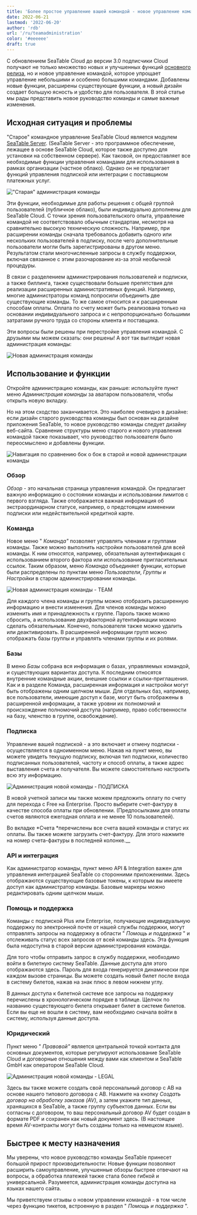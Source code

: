 ```yaml
---
title: 'Более простое управление вашей командой - новое управление командой - SeaTable'
date: 2022-06-21
lastmod: '2022-06-20'
author: 'rdb'
url: '/ru/teamadministration'
color: '#eeeeee'
draft: true
---
```


С обновлением SeaTable Cloud до версии 3.0 подписчики Cloud получают не только множество новых и улучшенных функций [основного релиза](/ru/seatable-release-3-0), но и новое управление командой, которое упрощает управление небольшими и особенно большими командами. Добавлены новые функции, расширены существующие функции, а новый дизайн создает большую ясность и удобство для пользователя. В этой статье мы рады представить новое руководство команды и самые важные изменения.

## Исходная ситуация и проблемы

"Старое" командное управление SeaTable Cloud является модулем [SeaTable Server](/ru/on-premises/?lang=auto/). (SeaTable Server - это программное обеспечение, лежащее в основе SeaTable Cloud, которое также доступно для установки на собственном сервере). Как таковой, он предоставляет все необходимые функции управления командами для использования в рамках организации (частное облако). Однако он не предлагает функций управления подпиской или интеграции с поставщиком платежных услуг.

!["Старая" администрация команды](https://seatable.io/wp-content/uploads/2022/06/TeamAdministration_old.png)

Эти функции, необходимые для работы решения с общей группой пользователей (публичное облако), были индивидуально дополнены для SeaTable Cloud. С точки зрения пользовательского опыта, управление командой не соответствовало обычным стандартам, несмотря на сравнительно высокую техническую сложность. Например, при расширении команды сначала требовалось добавить одного или нескольких пользователей в подписку, после чего дополнительные пользователи могли быть зарегистрированы в другом меню. Результатом стали многочисленные запросы в службу поддержки, включая связанное с этим разочарование из-за этой необычной процедуры.

В связи с разделением администрирования пользователей и подписки, а также биллинга, также существовали большие препятствия для реализации расширенных административных функций. Например, многие администраторы команд попросили объединить две существующие команды. То же самое относится и к расширенным способам оплаты. Оплата по счету может быть реализована только на основании индивидуального запроса и с непропорционально большими затратами ручного труда со стороны клиента и поставщика.

Эти вопросы были решены при перестройке управления командой. С друзьями мы можем сказать: они решены! А вот так выглядит новая администрация команды:

![Новая администрация команды](https://seatable.io/wp-content/uploads/2022/06/TeamAdministration_Overview_.png)

## Использование и функции

Откройте администрацию команды, как раньше: используйте пункт меню _Администрация команды_ за аватаром пользователя, чтобы открыть новую вкладку.

Но на этом сходство заканчивается. Это наиболее очевидно в дизайне: если дизайн старого руководства команды был основан на дизайне приложения SeaTable, то новое руководство команды следует дизайну веб-сайта. Сравнение структуры меню старого и нового управления командой также показывает, что руководство пользователя было переосмыслено и добавлены функции.

![Навигация по сравнению бок о бок в старой и новой администрации команды](https://seatable.io/wp-content/uploads/2022/06/Teamverwaltung_Navigation.png)

### Обзор

_Обзор_ - это начальная страница управления командой. Он предлагает важную информацию о состоянии команды и использовании лимитов с первого взгляда. Также отображается важная информация об экстраординарном статусе, например, о предстоящем изменении подписки или недействительной кредитной карте.

### Команда

Новое меню " _Команда"_ позволяет управлять членами и группами команды. Также можно выполнить настройки пользователей для всей команды. К ним относятся, например, обязательная аутентификация с использованием второго фактора или использование пригласительных ссылок. Таким образом, меню _Команда_ объединяет функции, которые были распределены по пунктам меню _Пользователи_, _Группы_ и _Настройки_ в старом администрировании команды.

![Новая администрация команды - TEAM](https://seatable.io/wp-content/uploads/2022/06/TeamAdministration_Team.png)

Для каждого члена команды и группы можно отобразить расширенную информацию и внести изменения. Для членов команды можно изменить имя и принадлежность к группе. Пароль также можно сбросить, а использование двухфакторной аутентификации можно сделать обязательным. Конечно, пользователя также можно удалить или деактивировать. В расширенной информации групп можно отображать базы группы и управлять членами группы и их ролями.

### Базы

В меню _Базы_ собрана вся информация о базах, управляемых командой, и существующих вариантах доступа. К последним относятся внутренние командные акции, внешние ссылки и ссылки-приглашения. Как и в разделе Команда, расширенная информация и настройки могут быть отображены одним щелчком мыши. Для отдельных баз, например, все пользователи, имеющие доступ к базе, могут быть отображены в расширенной информации, а также уровни их полномочий и происхождение полномочий доступа (например, право собственности на базу, членство в группе, освобождение).

### Подписка

Управление вашей подпиской - а это включает и отмену подписки - осуществляется в одноименном меню. Нажав на пункт меню, вы можете увидеть текущую подписку, включая тип подписки, количество подписанных пользователей, частоту и способ оплаты, а также адрес выставления счета и получателя. Вы можете самостоятельно настроить всю эту информацию.

![Администрация новой команды - ПОДПИСКА](https://seatable.io/wp-content/uploads/2022/06/subscription-and-invoices.png)

В новой учетной записи мы также можем предложить оплату по счету для перехода с Free на Enterprise. Просто выберите счет-фактуру в качестве способа оплаты при обновлении. (Предпосылками для оплаты счетов являются ежегодная оплата и не менее 10 пользователей).

Во вкладке *Счета *перечислены все счета вашей команды и статус их оплаты. Вы также можете загрузить счет-фактуру. Для этого нажмите на номер счета-фактуры в последней колонке.\_\_

### API и интеграция

Как администратор команды, пункт меню API & Integration важен для управления интеграцией SeaTable со сторонними приложениями. Здесь отображаются существующие базовые токены, к которым вы имеете доступ как администратор команды. Базовые маркеры можно редактировать одним щелчком мыши.

### Помощь и поддержка

Команды с подпиской Plus или Enterprise, получающие индивидуальную поддержку по электронной почте от нашей службы поддержки, могут отправлять запросы на поддержку в области " _Помощь и поддержка_ " и отслеживать статус всех запросов от всей команды здесь. Эта функция была недоступна в старой версии администрирования команды.

Для того чтобы отправить запрос в службу поддержки, необходимо войти в билетную систему SeaTable. Данные доступа для этого отображаются здесь. Пароль для входа генерируется динамически при каждом вызове страницы. Вы можете создать новый билет после входа в систему билетов, нажав на знак плюс в левом нижнем углу.

В данных доступа к билетной системе все запросы на поддержку перечислены в хронологическом порядке в таблице. Щелчок по названию существующего билета открывает билет в системе билетов. Если вы еще не вошли в систему, вам необходимо сначала войти в систему, используя данные доступа.

### Юридический

Пункт меню " _Правовой"_ является центральной точкой контакта для основных документов, которые регулируют использование SeaTable Cloud и договорные отношения между вами как клиентом и SeaTable GmbH как оператором SeaTable Cloud.

![Администрация новой команды - LEGAL](https://seatable.io/wp-content/uploads/2022/06/TeamAdministration_Legal.png)

Здесь вы также можете создать свой персональный договор с АВ на основе нашего типового договора с АВ. Нажмите на кнопку _Создать договор на обработку заказов (AV)_, а затем укажите тип данных, хранящихся в SeaTable, а также группу субъектов данных. Если вы согласны с договором, то ваш персональный договор AV будет создан в формате PDF и сохранен как новый документ здесь. (В настоящее время AV-контракты могут быть созданы только на немецком языке).

## Быстрее к месту назначения

Мы уверены, что новое руководство команды SeaTable принесет большой прирост производительности: Новые функции позволяют расширить самоуправление, улучшенные обзоры быстрее отвечают на вопросы, а обработка платежей также стала более гибкой и универсальной. Разумеется, администрация команды доступна на языках нашего сайта.

Мы приветствуем отзывы о новом управлении командой - в том числе через функцию тикетов, встроенную в раздел " _Помощь и поддержка_ ".
